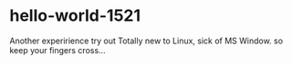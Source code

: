 # hello-world-1521
Another experirience try out
Totally new to Linux, sick of MS Window. so keep your fingers cross...

